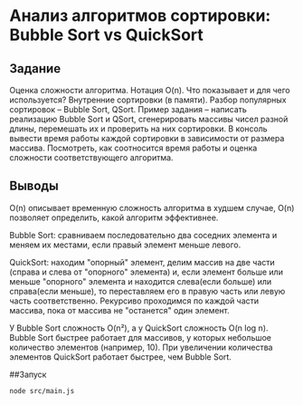 # Анализ алгоритмов сортировки: Bubble Sort vs QuickSort

## Задание

Оценка сложности алгоритма. Нотация O(n). Что показывает и для чего используется? Внутренние сортировки (в памяти). Разбор популярных сортировок – Bubble Sort, QSort.
Пример задания – написать реализацию Bubble Sort и QSort, сгенерировать массивы чисел разной длины, перемешать их и проверить на них сортировки. В консоль вывести время работы каждой сортировки в зависимости от размера массива. Посмотреть, как соотносится время работы и оценка сложности соответствующего алгоритма.

## Выводы

O(n) описывает временную сложность алгоритма в худшем случае, O(n) позволяет определить, какой алгоритм эффективнее.

Bubble Sort: сравниваем последовательно два соседних элемента и меняем их местами, если правый элемент меньше левого.

QuickSort: находим "опорный" элемент, делим массив на две части (справа и слева от "опорного" элемента) и, если элемент больше или меньше "опорного" элемента и находится слева(если больше) или справа(если меньше), то переставляем его в правую часть или левую часть соответственно.
Рекурсиво проходимся по каждой части массива, пока от массива не "останется" один элемент.

У Bubble Sort сложность O(n²), а у QuickSort сложность O(n log n). Bubble Sort быстрее работает для массивов, у которых небольшое количество элементов (например, 10). При увеличении количества элементов QuickSort работает быстрее, чем Bubble Sort.

##Запуск

```
node src/main.js
```
